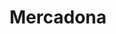 ---
title: "Mercadona"
url: /madrid/mercadona-calle-de-la-ladera-de-los-almendros/
shop: Supermarkt
---
